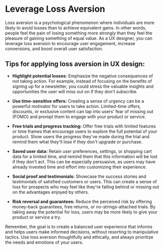 # Leverage Loss Aversion

Loss aversion is a psychological phenomenon where individuals are more likely to avoid losses than to achieve equivalent gains. In other words, people feel the pain of losing something more strongly than they feel the pleasure of gaining something of equal value. As a UX designer, you can leverage loss aversion to encourage user engagement, increase conversions, and boost overall user satisfaction.

## Tips for applying loss aversion in UX design:

- **Highlight potential losses:** Emphasize the negative consequences of not taking action. For example, instead of focusing on the benefits of signing up for a newsletter, you could stress the valuable insights and opportunities the user will miss out on if they don't subscribe.

- **Use time-sensitive offers:** Creating a sense of urgency can be a powerful motivator for users to take action. Limited-time offers, discounts, or exclusive content can tap into users' fear of missing out (FOMO) and prompt them to engage with your product or service.

- **Free trials and progress tracking:** Offer free trials with limited features or time frames that encourage users to explore the full potential of your product. Show users the progress they've made during the trial and remind them what they'll lose if they don't upgrade or purchase.

- **Saved user data:** Retain user preferences, settings, or shopping cart data for a limited time, and remind them that this information will be lost if they don't act. This can be especially persuasive, as users may have already invested time and effort into customizing their experience.

- **Social proof and testimonials:** Showcase the success stories and testimonials of satisfied customers or users. This can create a sense of loss for prospects who may feel like they're falling behind or missing out on the advantages enjoyed by others.

- **Risk reversal and guarantees:** Reduce the perceived risk by offering money-back guarantees, free returns, or no-strings-attached trials. By taking away the potential for loss, users may be more likely to give your product or service a try.

Remember, the goal is to create a balanced user experience that informs and helps users make informed decisions, without resorting to manipulative tactics. Use loss aversion thoughtfully and ethically, and always prioritize the needs and emotions of your users.
